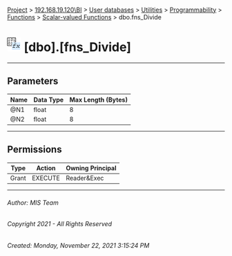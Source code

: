 #### 

[Project](../../../../../../index.md) > [192.168.19.120\\BI](../../../../../index.md) > [User databases](../../../../index.md) > [Utilities](../../../index.md) > [Programmability](../../index.md) > [Functions](../index.md) > [Scalar-valued Functions](Scalar-valued_Functions.md) > dbo.fns_Divide

# ![Scalar-valued Functions](../../../../../../Images/Function_Scalar32.png) [dbo].[fns_Divide]

---

## <a name="#parameters"></a>Parameters

| Name | Data Type | Max Length (Bytes) |
|---|---|---|
| @N1 | float | 8 |
| @N2 | float | 8 |


---

## <a name="#permissions"></a>Permissions

| Type | Action | Owning Principal |
|---|---|---|
| Grant | EXECUTE | Reader&Exec |


---

###### Author:  MIS Team

###### Copyright 2021 - All Rights Reserved

###### Created: Monday, November 22, 2021 3:15:24 PM

